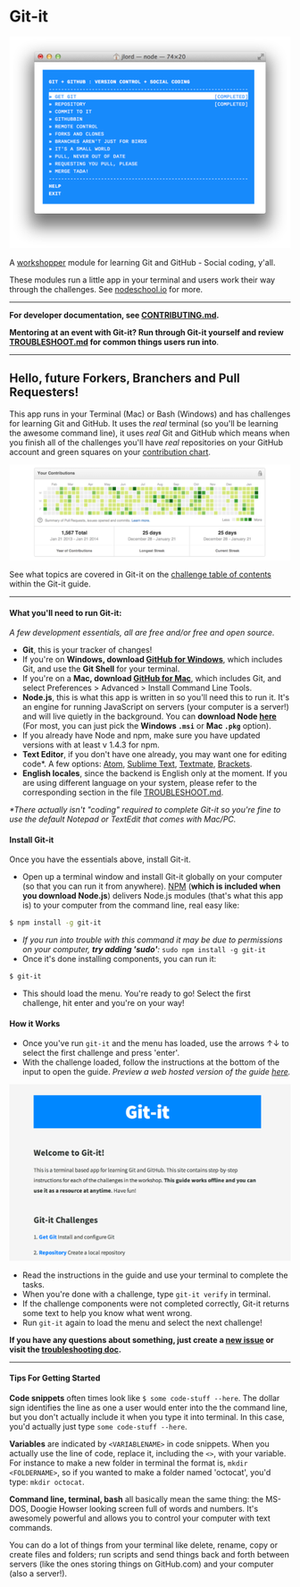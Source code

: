 # Git-it

![ss](https://raw.githubusercontent.com/jlord/git-it/master/git-it-ss.png)

A [workshopper](https://github.com/rvagg/workshopper) module for learning Git and GitHub - Social coding, y'all.

These modules run a little app in your terminal and users work their way through the challenges. See [nodeschool.io](http://nodeschool.io) for more.

---

**For developer documentation, see [CONTRIBUTING.md](https://github.com/jlord/git-it/blob/master/CONTRIBUTING.md).**

**Mentoring at an event with Git-it? Run through Git-it yourself and review [TROUBLESHOOT.md](https://github.com/jlord/git-it/blob/master/TROUBLESHOOT.md) for common things users run into**.

---

## Hello, future Forkers, Branchers and Pull Requesters!

This app runs in your Terminal (Mac) or Bash (Windows) and has challenges for learning Git and GitHub. It uses the _real_ terminal (so you'll be learning the awesome command line), it uses _real_ Git and GitHub which means when you finish all of the challenges you'll have _real_ repositories on your GitHub account and green squares on your [contribution chart](https://github.com/blog/1360-introducing-contributions).

![contributions](https://raw.githubusercontent.com/jlord/git-it/master/ghcc.png)

See what topics are covered in Git-it on the [challenge table of contents](http://jlord.github.io/git-it) within the Git-it guide.

---

#### What you'll need to run Git-it:

_A few development essentials, all are free and/or free and open source._

- **Git**, this is your tracker of changes!
 - If you're on **Windows, download [GitHub for Windows](http://windows.github.com)**, which includes Git, and use the **Git Shell** for your terminal.
 - If you're on a **Mac, download [GitHub for Mac](http://mac.github.com)**, which includes Git, and select Preferences > Advanced > Install Command Line Tools.
- **Node.js**, this is what this app is written in so you'll need this to run it. It's an engine for running JavaScript on servers (your computer is a server!) and will live quietly in the background. You can **download Node [here](http://nodejs.org/download/)** (For most, you can just pick the **Windows `.msi`** or **Mac `.pkg`** option).
 - If you already have Node and npm, make sure you have updated versions with at least v 1.4.3 for npm.
- **Text Editor**, if you don't have one already, you may want one for editing code*. A few options: [Atom](http://www.atom.io), [Sublime Text](http://www.sublimetext.com/2), [Textmate](http://macromates.com/download), [Brackets](http://brackets.io/).
- **English locales**, since the backend is English only at the moment. If you are using different language on your system, please refer to the corresponding section in the file [TROUBLESHOOT.md](https://github.com/jlord/git-it/blob/master/TROUBLESHOOT.md).

_*There actually isn't "coding" required to complete Git-it so you're fine to use the default Notepad or TextEdit that comes with Mac/PC._

#### Install Git-it

Once you have the essentials above, install Git-it.

- Open up a terminal window and install Git-it globally on your computer (so that you can run it from anywhere). [NPM](http://www.npmjs.org) (**which is included when you download Node.js**) delivers Node.js modules (that's what this app is) to your computer from the command line, real easy like:

```bash
$ npm install -g git-it
```
- _If you run into trouble with this command it may be due to permissions on your computer, **try adding 'sudo'**:_ `sudo npm install -g git-it`
- Once it's done installing components, you can run it:

```bash
$ git-it
```
- This should load the menu. You're ready to go! Select the first challenge, hit enter and you're on your way!

#### How it Works

- Once you've run `git-it` and the menu has loaded, use the arrows ↑↓ to select the first challenge and press 'enter'.
- With the challenge loaded, follow the instructions at the bottom of the input to open the guide. _Preview a web hosted version of the guide [here](http://jlord.github.io/git-it)._

![img](https://raw.githubusercontent.com/jlord/git-it/master/guide-ss.png)

- Read the instructions in the guide and use your terminal to complete the tasks.
- When you're done with a challenge, type `git-it verify` in terminal.
- If the challenge components were not completed correctly, Git-it returns some text to help you know what went wrong.
- Run `git-it` again to load the menu and select the next challenge!

**If you have any questions about something, just create a [new issue](https://github.com/jlord/git-it/issues/new) or visit the [troubleshooting doc](https://github.com/jlord/git-it/blob/master/TROUBLESHOOT.md).**

---

#### Tips For Getting Started

**Code snippets** often times look like `$ some code-stuff --here`. The dollar sign identifies the line as one a user would enter into the the command line, but you don't actually include it when you type it into terminal. In this case, you'd actually just type `some code-stuff --here`.

**Variables** are indicated by `<VARIABLENAME>` in code snippets. When you actually use the line of code, replace it, including the `<>`, with your variable. For instance to make a new folder in terminal the format is, `mkdir <FOLDERNAME>`, so if you wanted to make a folder named 'octocat', you'd type: `mkdir octocat`.

**Command line, terminal, bash** all basically mean the same thing: the MS-DOS, Doogie Howser looking screen full of words and numbers. It's awesomely powerful and allows you to control your computer with text commands.

You can do a lot of things from your terminal like delete, rename, copy or create files and folders; run scripts and send things back and forth between servers (like the ones storing things on GitHub.com) and your computer (also a server!).
